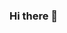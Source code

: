 ### Hi there 👋

<!--
**jahedurrahman125/jahedurrahman125** is a ✨ _special_ ✨ repository because its `README.md` (this file) appears on your GitHub profile.
### Hi there 👋, my name is Jahed
#### I am Full Stack Web Developer
![I am Full Stack Web Developer]()

I made this project just for fun, it allows you to create nice and simple GitHub Readme files that you can copy/paste and use in your profile.

Skills: TYPESCRIPT / REACT /REDUX / NODE / EXPRESS / MONGODB / POSTGRESQL / MYSQL/ DJANGO/ FLASK / JS / PYTHON / HTML / CSS 

- 🔭 I’m currently getting Full Stack Trainning From Integrify. 





[![trophy](https://github-profile-trophy.vercel.app/?username=jahedurrahman125)](https://github.com/ryo-ma/github-profile-trophy)

[![trophy](https://github-profile-trophy.vercel.app/?username=jahedurrahman125&theme=onedark)](https://github.com/ryo-ma/github-profile-trophy)

